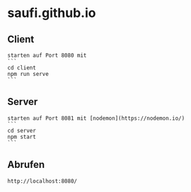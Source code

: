 # saufi.github.io

## Client
    starten auf Port 8080 mit 
    ```
    cd client
    npm run serve
    ```

## Server 
    starten auf Port 8081 mit [nodemon](https://nodemon.io/)
    ```
    cd server
    npm start
    ```

## Abrufen
    http://localhost:8080/